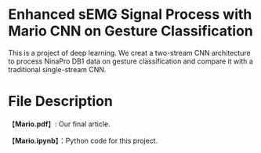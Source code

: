 # Enhanced sEMG Signal Process with Mario CNN on Gesture Classification
This is a project of deep learning. We creat a two-stream CNN architecture to process NinaPro DB1 data on gesture classification and compare it with a traditional single-stream CNN. 
# File Description
【**Mario.pdf**】: Our final article.

【**Mario.ipynb**】：Python code for this project.
